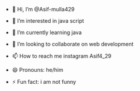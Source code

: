 - 👋 Hi, I’m @Asif-mulla429
- 👀 I’m interested in java script 
- 🌱 I’m currently learning java
- 💞️ I’m looking to collaborate on web development 
- 📫 How to reach me instagram Asif4_29
- 😄 Pronouns: he/him
  
- ⚡ Fun fact: i am not funny

<!---
Asif-mulla429/Asif-mulla429 is a ✨ special ✨ repository because its `README.md` (this file) appears on your GitHub profile.
You can click the Preview link to take a look at your changes.
--->
